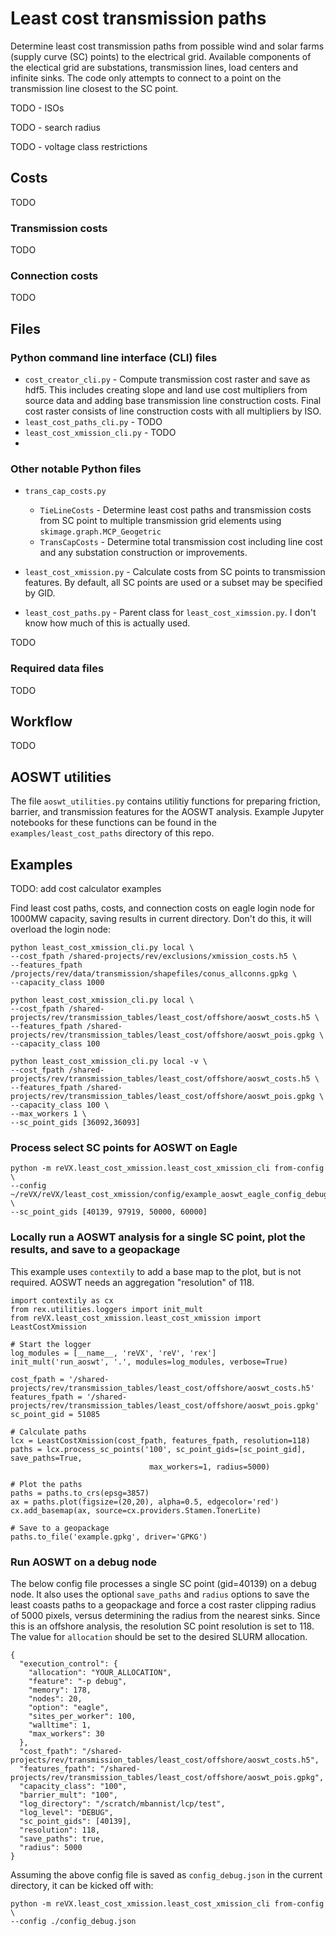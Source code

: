 # Least cost transmission paths
Determine least cost transmission paths from possible wind and solar farms (supply curve (SC) points) to the electrical grid. Available components of the electical grid are substations, transmission lines, load centers and infinite sinks. The code only attempts to connect to a point on the transmission line closest to the SC point.

TODO - ISOs

TODO - search radius

TODO - voltage class restrictions

## Costs
TODO

### Transmission costs
TODO
### Connection costs
TODO 
## Files
### Python command line interface (CLI) files
* `cost_creator_cli.py` - Compute transmission cost raster and save as hdf5. This includes creating slope and land use cost multipliers from source data and adding base transmission line construction costs. Final cost raster consists of line construction costs with all multipliers by ISO. 
* `least_cost_paths_cli.py` - TODO
* `least_cost_xmission_cli.py` - TODO
* 

### Other notable Python files
* `trans_cap_costs.py` 
	* `TieLineCosts` - Determine least cost paths and transmission costs from SC point to multiple transmission grid elements using `skimage.graph.MCP_Geogetric` 
	* `TransCapCosts` - Determine total transmission cost including line cost and any substation construction or improvements.
	

* `least_cost_xmission.py` - Calculate costs from SC points to transmission features. By default, all SC points are used or a subset may be specified by GID.

* `least_cost_paths.py` - Parent class for `least_cost_ximssion.py`. I don't know how much of this is actually used. 
	
TODO
### Required data files
TODO 

## Workflow
TODO

## AOSWT utilities
The file `aoswt_utilities.py` contains utilitiy functions for preparing friction, barrier, and transmission features for the AOSWT analysis. Example Jupyter notebooks for these functions can be found in the `examples/least_cost_paths` directory of this repo.

## Examples
TODO: add cost calculator examples

Find least cost paths, costs, and connection costs on eagle login node for 1000MW capacity, saving results in current directory. Don't do this, it will overload the login node:

```
python least_cost_xmission_cli.py local \
--cost_fpath /shared-projects/rev/exclusions/xmission_costs.h5 \
--features_fpath /projects/rev/data/transmission/shapefiles/conus_allconns.gpkg \
--capacity_class 1000
```


```
python least_cost_xmission_cli.py local \
--cost_fpath /shared-projects/rev/transmission_tables/least_cost/offshore/aoswt_costs.h5 \
--features_fpath /shared-projects/rev/transmission_tables/least_cost/offshore/aoswt_pois.gpkg \
--capacity_class 100
```
```
python least_cost_xmission_cli.py local -v \
--cost_fpath /shared-projects/rev/transmission_tables/least_cost/offshore/aoswt_costs.h5 \
--features_fpath /shared-projects/rev/transmission_tables/least_cost/offshore/aoswt_pois.gpkg \
--capacity_class 100 \
--max_workers 1 \
--sc_point_gids [36092,36093]
```
### Process select SC points for AOSWT on Eagle
```
python -m reVX.least_cost_xmission.least_cost_xmission_cli from-config \
--config ~/reVX/reVX/least_cost_xmission/config/example_aoswt_eagle_config_debug.json \
--sc_point_gids [40139, 97919, 50000, 60000]
```
### Locally run a AOSWT analysis for a single SC point, plot the results, and save to a geopackage
This example uses `contextily` to add a base map to the plot, but is not required. AOSWT needs an aggregation "resolution" of 118. 

```
import contextily as cx
from rex.utilities.loggers import init_mult
from reVX.least_cost_xmission.least_cost_xmission import LeastCostXmission

# Start the logger
log_modules = [__name__, 'reVX', 'reV', 'rex']
init_mult('run_aoswt', '.', modules=log_modules, verbose=True)

cost_fpath = '/shared-projects/rev/transmission_tables/least_cost/offshore/aoswt_costs.h5'
features_fpath = '/shared-projects/rev/transmission_tables/least_cost/offshore/aoswt_pois.gpkg'
sc_point_gid = 51085

# Calculate paths
lcx = LeastCostXmission(cost_fpath, features_fpath, resolution=118)
paths = lcx.process_sc_points('100', sc_point_gids=[sc_point_gid], save_paths=True, 
                               max_workers=1, radius=5000)

# Plot the paths                                    
paths = paths.to_crs(epsg=3857)
ax = paths.plot(figsize=(20,20), alpha=0.5, edgecolor='red')
cx.add_basemap(ax, source=cx.providers.Stamen.TonerLite)

# Save to a geopackage
paths.to_file('example.gpkg', driver='GPKG')
```
### Run AOSWT on a debug node
The below config file processes a single SC point (gid=40139) on a debug node. It also uses the optional `save_paths` and `radius` options to save the least coasts paths to a geopackage and force a cost raster clipping radius of 5000 pixels, versus determining the radius from the nearest sinks. Since this is an offshore analysis, the resolution SC point resolution is set to 118. The value for `allocation` should be set to the desired SLURM allocation.

```
{
  "execution_control": {
    "allocation": "YOUR_ALLOCATION",
    "feature": "-p debug",
    "memory": 178,
    "nodes": 20,
    "option": "eagle",
    "sites_per_worker": 100,
    "walltime": 1,
    "max_workers": 30
  },
  "cost_fpath": "/shared-projects/rev/transmission_tables/least_cost/offshore/aoswt_costs.h5",
  "features_fpath": "/shared-projects/rev/transmission_tables/least_cost/offshore/aoswt_pois.gpkg",
  "capacity_class": "100",
  "barrier_mult": "100",
  "log_directory": "/scratch/mbannist/lcp/test",
  "log_level": "DEBUG",
  "sc_point_gids": [40139],
  "resolution": 118,
  "save_paths": true,
  "radius": 5000
}
```

Assuming the above config file is saved as `config_debug.json` in the current directory, it can be kicked off with:

```
python -m reVX.least_cost_xmission.least_cost_xmission_cli from-config \
--config ./config_debug.json
```